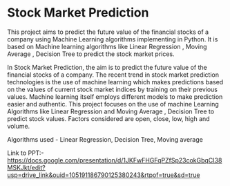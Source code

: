 # Stock Market Prediction
This project aims to predict the future value of the financial stocks of a company using Machine Learning algorithms implementing in Python.
It is based on Machine learning algorithms like Linear Regression , Moving Average , Decision Tree to predict the stock market prices.

In Stock Market Prediction, the aim is to predict the future value of the financial stocks of a company. The recent trend in stock market prediction technologies is the use of machine learning which makes predictions based on the values of current stock market indices by training on their previous values. Machine learning itself employs different models to make prediction easier and authentic. This project focuses on the use of machine Learning Algorithms like Linear Regression and Moving Average , Decision Tree to predict stock values. Factors considered are open, close, low, high and volume.

Algorithms used - Linear Regression, Decision Tree, Moving average

Link to PPT:- https://docs.google.com/presentation/d/1JKFwFHGFqPZfSp23cokGbqCI38MSKJkt/edit?usp=drive_link&ouid=105191186790125380243&rtpof=true&sd=true


